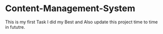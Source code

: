 # Content-Management-System
This is my first Task I did my Best and Also update this project time to time in fututre.
